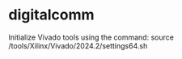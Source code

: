 # digitalcomm

Initialize Vivado tools using the command:
source /tools/Xilinx/Vivado/2024.2/settings64.sh

